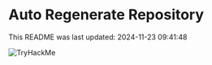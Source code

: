 # Auto Regenerate Repository

This README was last updated: 2024-11-23 09:41:48

 ![TryHackMe](https://tryhackme.com/badge/533634)